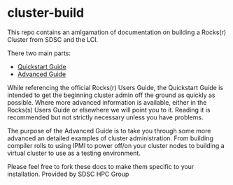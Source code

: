 # cluster-build

This repo contains an amlgamation of documentation on building a Rocks(r) Cluster from SDSC and the LCI. 

There two main parts:
- [Quickstart Guide](quickstart/)
- [Advanced Guide](advanced/)

While referencing the official Rocks(r) Users Guide, the Quickstart Guide is intended to get the
beginning cluster admin off the ground as quickly as possible. Where more advanced information is
available, either in the Rocks(s) Users Guide or elsewhere we will point you to it. Reading it is
recommended but not strictly necessary unless you have problems.

The purpose of the Advanced Guide is to take you through some more advanced an detailed examples
of cluster administration. From building compiler rolls to using IPMI to power off/on your cluster
nodes to building a virtual cluster to use as a testing environment.

Please feel free to fork these docs to make them specific to your installation. Provided by SDSC HPC Group

